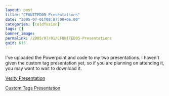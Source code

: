 ```yaml
---
layout: post
title: "CFUNITED05 Presentations"
date: "2005-07-01T08:07:00+06:00"
categories: [coldfusion]
tags: []
banner_image: 
permalink: /2005/07/01/CFUNITED05-Presentations
guid: 615
---
```


I've uploaded the Powerpoint and code to my two presentations. I haven't given the custom tag presentation yet, so if you are planning on attending it, you may want to wait to download it. 

<a href="http://ray.camdenfamily.com/downloads/verity_cfunited05.zip">Verity Presentation</a>

<a href="http://ray.camdenfamily.com/downloads/customtags_cfunited05.zip">Custom Tags Presentation</a>